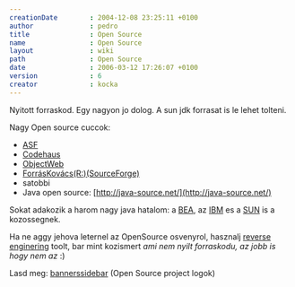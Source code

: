 ```yaml
---
creationDate        : 2004-12-08 23:25:11 +0100 
author              : pedro 
title               : Open Source 
name                : Open Source 
layout              : wiki 
path                : Open Source 
date                : 2006-03-12 17:26:07 +0100 
version             : 6 
creator             : kocka 
---
```

Nyitott forraskod. Egy nagyon jo dolog. A sun jdk forrasat is le lehet tolteni.

Nagy Open source cuccok:

*   [ASF](ASF.html)
*   [Codehaus](codehaus.html)
*   [ObjectWeb](http://www.objectweb.org/)
*   [ForrásKovács(R:)(SourceForge)](http://sourceforge.net/)
*   satobbi
*   Java open source: [http://java-source.net/](http://java-source.net/)

Sokat adakozik a harom nagy java hatalom: a [BEA](bea.html), az [IBM](IBM.html) es a [SUN](Sun.html) is a kozossegnek.

Ha ne aggy jehova leternel az OpenSource osvenyrol, hasznalj [reverse enginering](reverse%20enginering.html) toolt, bar mint kozismert _ami nem nyilt forraskodu, az jobb is hogy nem az_ :)

Lasd meg: [bannerssidebar](Missing.html) (Open Source project logok)
